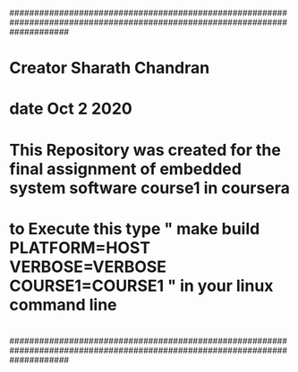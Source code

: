 ############################################################################################################################
#	Creator Sharath Chandran												#
#	date Oct 2 2020													#
#																#
#	This Repository was created for the final assignment of embedded system software course1 in coursera		#
#	to Execute this type  " make build PLATFORM=HOST VERBOSE=VERBOSE COURSE1=COURSE1 " in your linux command line	#
#																#
############################################################################################################################	

